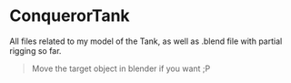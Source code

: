 # ConquerorTank
All files related to my model of the Tank, as well as .blend file with partial rigging so far.

> Move the target object in blender if you want ;P
